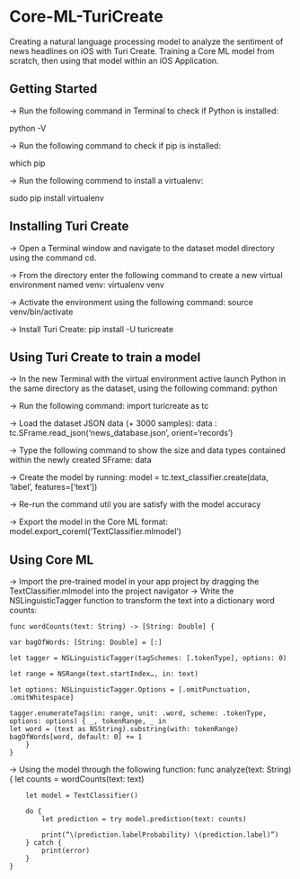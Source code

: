 # Core-ML-TuriCreate
Creating a natural language processing model  to analyze the sentiment of news headlines on iOS with Turi Create. Training a Core ML model from scratch, then using that model within an iOS Application. 

## Getting Started 

-> Run the following command in Terminal to check if Python is installed: 

python -V 

-> Run the following command to check if pip is installed: 

which pip

-> Run the following commend to install a virtualenv: 

sudo pip install virtualenv

## Installing Turi Create 

-> Open a Terminal window and navigate to the dataset model directory using the command cd. 

-> From the directory enter the following command to create a new virtual environment named venv:
	virtualenv venv

-> Activate the environment using the following command:
	source venv/bin/activate

-> Install Turi Create: 
	pip install -U turicreate 

## Using Turi Create to train a model 

-> In the new Terminal with the virtual environment active launch Python in the same directory as the dataset, using the following command: 
	python

-> Run the following command: 
	import turicreate as tc 

-> Load the dataset JSON data (+ 3000 samples): 
	data : tc.SFrame.read_json(‘news_database.json’, orient=‘records’)

-> Type the following command to show the size and data types contained within the newly created SFrame:
	data

-> Create the model by running: 
	model = tc.text_classifier.create(data, ‘label’, features=[‘text’])

-> Re-run the command util you are satisfy with the model accuracy 

-> Export the model in the Core ML format: 
	model.export_coreml(‘TextClassifier.mlmodel’)

## Using Core ML 

-> Import the pre-trained model in your app project by dragging the TextClassifier.mlmodel into the project navigator 
-> Write the NSLinguisticTagger function to transform the text into a dictionary word counts: 

	func wordCounts(text: String) -> [String: Double] {
	
	var bagOfWords: [String: Double] = [:]

	let tagger = NSLinguisticTagger(tagSchemes: [.tokenType], options: 0)

	let range = NSRange(text.startIndex…, in: text)

	let options: NSLinguisticTagger.Options = [.omitPunctuation, .omitWhitespace]

	tagger.enumerateTags(in: range, unit: .word, scheme: .tokenType, options: options) { _, tokenRange, _ in 
	let word = (text as NSString).substring(with: tokenRange)
	bagOfWords[word, default: 0] += 1
		}
	}

-> Using the model through the following function: 
	func analyze(text: String) {
		let counts = wordCounts(text: text)

		let model = TextClassifier()

		do {
			let prediction = try model.prediction(text: counts)

			print(“\(prediction.labelProbability) \(prediction.label)”)
		} catch {
			print(error)
		}
	}

